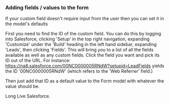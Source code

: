 ### Adding fields / values to the form

If your custom field doesn't require input from the user then you can set it in the model's defaults

First you need to find the ID of the custom field. You can do this by logging into Salesforce, clicking 'Setup' in the top right navigation, expanding 'Customize' under the 'Build' heading in the left hand sidebar, expanding 'Leads', then clicking 'Fields'. This will bring you to a list of all the fields available as well as any custom fields. Click the field you want and pick its ID out of the URL. For instance: https://na8.salesforce.com/00NC0000005RNdW?setupid=LeadFields yields the ID '00NC0000005RNdW' (which refers to the 'Web Referrer' field.)

Then just add that ID as a default value to the Form model with whatever the value should be.

Long Live Salesforce.
